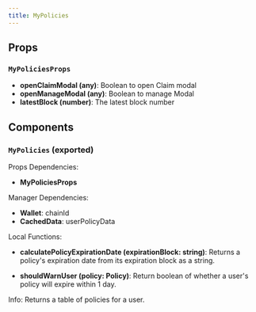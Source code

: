 ```yaml
---
title: MyPolicies
---
```


## Props

### `MyPoliciesProps`

- **openClaimModal (any)**: Boolean to open Claim modal
- **openManageModal (any)**: Boolean to manage Modal
- **latestBlock (number)**: The latest block number

## Components

### `MyPolicies` (exported)

Props Dependencies:

- **MyPoliciesProps**

Manager Dependencies:
- **Wallet**: chainId
- **CachedData**: userPolicyData

Local Functions:
- **calculatePolicyExpirationDate (expirationBlock: string)**: Returns a policy's expiration date from its expiration block as a string.

- **shouldWarnUser (policy: Policy)**: Return boolean of whether a user's policy will expire within 1 day.

Info: Returns a table of policies for a user.